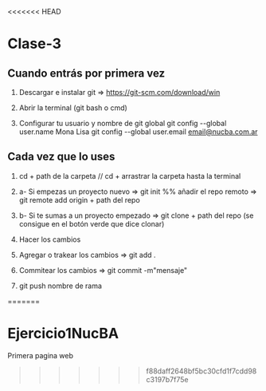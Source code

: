 <<<<<<< HEAD
# Clase-3

## Cuando entrás por primera vez

1. Descargar e instalar git => https://git-scm.com/download/win

2. Abrir la terminal (git bash o cmd)

3. Configurar tu usuario y nombre de git global
git config --global user.name Mona Lisa
git config --global user.email email@nucba.com.ar

## Cada vez que lo uses

1. cd + path de la carpeta // cd + arrastrar la carpeta hasta la terminal

2. a- Si empezas un proyecto nuevo => git init %% añadir el repo remoto => git remote add origin + path del repo

2. b- Si te sumas a un proyecto empezado => git clone + path del repo (se consigue en el botón verde que dice clonar)

3. Hacer los cambios

4. Agregar o trakear los cambios => git add .

5. Commitear los cambios => git commit -m"mensaje"

6. git push nombre de rama




=======
# Ejercicio1NucBA
Primera pagina web
>>>>>>> f88daff2648bf5bc30cfd1f7cdd98c3197b7f75e
